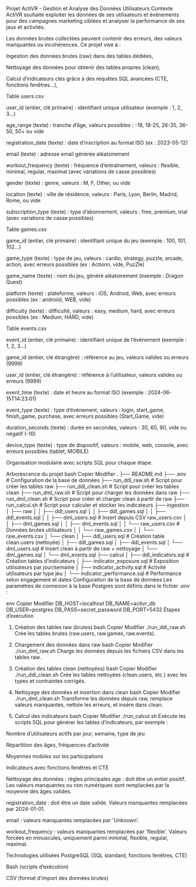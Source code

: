 Projet ActiVR - Gestion et Analyse des Données Utilisateurs
Contexte
ActiVR souhaite exploiter les données de ses utilisateurs et événements pour des campagnes marketing ciblées et analyser la performance de ses jeux et activités.

Les données brutes collectées peuvent contenir des erreurs, des valeurs manquantes ou incohérences. Ce projet vise à :

Ingestion des données brutes (raw) dans des tables dédiées,

Nettoyage des données pour obtenir des tables propres (clean),

Calcul d’indicateurs clés grâce à des requêtes SQL avancées (CTE, fonctions fenêtres...),

Table users.csv

user_id (entier, clé primaire) : identifiant unique utilisateur (exemple : 1, 2, 3...)

age_range (texte) : tranche d’âge, valeurs possibles : -18, 18-25, 26-35, 36-50, 50+ ou vide

registration_date (texte) : date d’inscription au format ISO (ex : 2023-05-12)

email (texte) : adresse email générée aléatoirement

workout_frequency (texte) : fréquence d’entraînement, valeurs : flexible, minimal, regular, maximal (avec variations de casse possibles)

gender (texte) : genre, valeurs : M, F, Other, ou vide

location (texte) : ville de résidence, valeurs : Paris, Lyon, Berlin, Madrid, Rome, ou vide

subscription_type (texte) : type d’abonnement, valeurs : free, premium, trial (avec variations de casse possibles)

Table games.csv

game_id (entier, clé primaire) : identifiant unique du jeu (exemple : 100, 101, 102...)

game_type (texte) : type de jeu, valeurs : cardio, strategy, puzzle, arcade, action, avec erreurs possibles (ex : Actionn, vide, PuzZle)

game_name (texte) : nom du jeu, généré aléatoirement (exemple : Dragon Quest)

platform (texte) : plateforme, valeurs : iOS, Android, Web, avec erreurs possibles (ex : androiid, WEB, vide)

difficulty (texte) : difficulté, valeurs : easy, medium, hard, avec erreurs possibles (ex : Medium, HARD, vide)

Table events.csv

event_id (entier, clé primaire) : identifiant unique de l’événement (exemple : 1, 2, 3...)

game_id (entier, clé étrangère) : référence au jeu, valeurs valides ou erreurs (9999)

user_id (entier, clé étrangère) : référence à l’utilisateur, valeurs valides ou erreurs (9999)

event_time (texte) : date et heure au format ISO (exemple : 2024-06-15T14:23:01)

event_type (texte) : type d’événement, valeurs : login, start_game, finish_game, purchase, avec erreurs possibles (Start_Game, vide)

duration_seconds (texte) : durée en secondes, valeurs : 30, 60, 90, vide ou négatif (-10)

device_type (texte) : type de dispositif, valeurs : mobile, web, console, avec erreurs possibles (tablet, MOBILE)


Organisation modulaire avec scripts SQL pour chaque étape.

Arborescence du projet
bash
Copier
Modifier
.
├── README.md
├── .env                       # Configuration de la base de données
├── run_ddl_raw.sh             # Script pour créer les tables raw
├── run_ddl_clean.sh           # Script pour créer les tables clean
├── run_dml_raw.sh             # Script pour charger les données dans raw
├── run_dml_clean.sh           # Script pour créer et charger clean à partir de raw
├── run_calcul.sh              # Script pour calculer et stocker les indicateurs
├── ingestion
│   ├── raw
│   │   ├── ddl_users.sql
│   │   ├── ddl_games.sql
│   │   ├── ddl_events.sql
│   │   ├── dml_users.sql      # Insert depuis CSV raw_users.csv
│   │   ├── dml_games.sql
│   │   ├── dml_events.sql
│   │   └── raw_users.csv      # Données brutes utilisateurs
│   │   └── raw_games.csv
│   │   └── raw_events.csv
│   └── clean
│       ├── ddl_users.sql      # Création table clean.users (nettoyée)
│       ├── ddl_games.sql
│       ├── ddl_events.sql
│       └── dml_users.sql      # Insert clean à partir de raw + nettoyage
│       └── dml_games.sql
│       └── dml_events.sql
├── calcul
│   ├── ddl_indicators.sql     # Création tables d’indicateurs
│   ├── indicator_exposure.sql # Exposition utilisateurs par jour/semaine
│   ├── indicator_activity.sql # Activité utilisateurs par type jeu
│   └── indicator_performance.sql # Performance selon engagement et dates
Configuration de la base de données
Les paramètres de connexion à la base Postgres sont définis dans le fichier .env :


env
Copier
Modifier
DB_HOST=localhost
DB_NAME=activr_db
DB_USER=postgres
DB_PASS=secret_password
DB_PORT=5432
Étapes d’exécution
1. Création des tables raw (brutes)
bash
Copier
Modifier
./run_ddl_raw.sh
Crée les tables brutes (raw.users, raw.games, raw.events).

2. Chargement des données dans raw
bash
Copier
Modifier
./run_dml_raw.sh
Charge les données depuis les fichiers CSV dans les tables raw.

3. Création des tables clean (nettoyées)
bash
Copier
Modifier
./run_ddl_clean.sh
Crée les tables nettoyées (clean.users, etc.) avec les types et contraintes corrigés.

4. Nettoyage des données et insertion dans clean
bash
Copier
Modifier
./run_dml_clean.sh
Transforme les données depuis raw, remplace valeurs manquantes, nettoie les erreurs, et insère dans clean.

5. Calcul des indicateurs
bash
Copier
Modifier
./run_calcul.sh
Exécute les scripts SQL pour générer les tables d’indicateurs, par exemple :

Nombre d’utilisateurs actifs par jour, semaine, type de jeu

Répartition des âges, fréquences d’activité

Moyennes mobiles sur les participations

Indicateurs avec fonctions fenêtres et CTE

Nettoyage des données : règles principales
age : doit être un entier positif. Les valeurs manquantes ou non numériques sont remplacées par la moyenne des âges valides.

registration_date : doit être un date valide. Valeurs manquantes remplacées par 2024-01-01.

email : valeurs manquantes remplacées par 'Unknown'.

workout_frequency : valeurs manquantes remplacées par 'flexible'. Valeurs forcées en minuscules, uniquement parmi minimal, flexible, regular, maximal.

Technologies utilisées
PostgreSQL (SQL standard, fonctions fenêtres, CTE)

Bash (scripts d’exécution)

CSV (format d’import des données brutes)